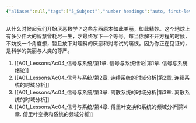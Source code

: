 ```yaml
---
{"aliases":null,"tags":["5_Subject"],"number headings":"auto, first-level 1, max 6, A.1.","Created-Date":"2023-08-13 10:53:52","Modified-Date":"2023-08-13 10:54:03","dg-publish":true,"permalink":"/A01_Lessons/Ac04_信号与系统/信号与系统/","dgPassFrontmatter":true}
---
```


从什么时候起我们开始厌恶数学？这些东西原本如此美丽，如此精妙。这个地球上有多少伟大的智慧曾耗尽一生，才最终写下一个等号。每当你解不开方程的时候，不妨换一个角度想，暂且放下对理科的厌恶和对考试的痛恨。因为你正在见证的，是科学的美丽与人类的尊严。

1. [[A01_Lessons/Ac04_信号与系统/第1章. 信号与系统绪论\|第1章. 信号与系统绪论]]
2. [[A01_Lessons/Ac04_信号与系统/第2章. 连续系统的时域分析\|第2章. 连续系统的时域分析]]
3. [[A01_Lessons/Ac04_信号与系统/第3章. 离散系统的时域分析\|第3章. 离散系统的时域分析]]
4. [[A01_Lessons/Ac04_信号与系统/第4章. 傅里叶变换和系统的频域分析\|第4章. 傅里叶变换和系统的频域分析]]
